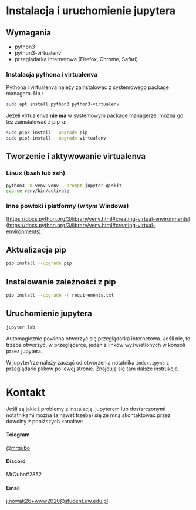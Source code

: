 # Instalacja i uruchomienie jupytera

## Wymagania

- python3
- python3-virtualenv
- przeglądarka internetowa (Firefox, Chrome, Safari)

### Instalacja pythona i virtualenva

Pythona i virtualenva należy zainstalować z systemowego package managera. Np.:
```sh
sudo apt install python3 python3-virtualenv
```

Jeżeli virtualenva **nie ma** w systemowym package managerze, można go też zainstalować z pip-a:
```sh
sudo pip3 install --upgrade pip
sudo pip3 install --upgrade virtualenv
```


## Tworzenie i aktywowanie virtualenva

### Linux (bash lub zsh)

```sh
python3 -m venv venv --prompt jupyter-qiskit
source venv/bin/activate
```

### Inne powłoki i platformy (w tym Windows)

[https://docs.python.org/3/library/venv.html#creating-virtual-environments](https://docs.python.org/3/library/venv.html#creating-virtual-environments).


## Aktualizacja pip

```sh
pip install --upgrade pip
```


## Instalowanie zależności z pip

```sh
pip install --upgrade -r requirements.txt
```


## Uruchomienie jupytera

```sh
jupyter lab
```

Automagicznie powinna otworzyć się przeglądarka internetowa.
Jeśli nie, to trzeba otworzyć, w przeglądarce, jeden z linków wyświetlonych w konsoli przez jupytera.

W jupyter'rze należy zacząć od otworzenia notatnika `index.ipynb` z przeglądarki plików po lewej stronie.
Znajdują się tam dalsze instrukcje.


# Kontakt

Jeśli są jakieś problemy z instalacją, jupyterem lub dostarczonymi notatnikami można (a nawet trzeba) się ze mną skontaktować przez dowolny z poniższych kanałów:

#### Telegram
[@mrqubo](https://t.me/mrqubo)

#### Discord
MrQubo#2852

#### Email
[j.nowak26+www2020@student.uw.edu.pl](mailto:j.nowak26+www2020@student.uw.edu.pl)
